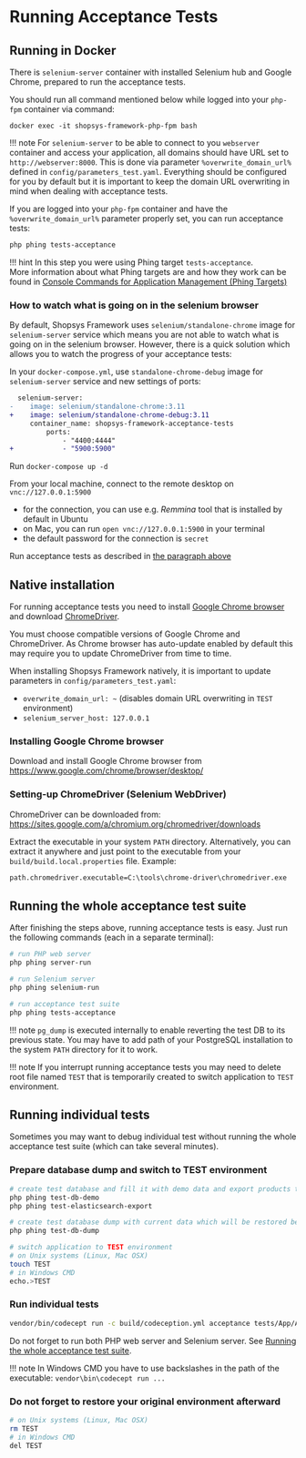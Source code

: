 # Running Acceptance Tests

## Running in Docker
There is `selenium-server` container with installed Selenium hub and Google Chrome, prepared to run the acceptance tests.

You should run all command mentioned below while logged into your `php-fpm` container via command:
```
docker exec -it shopsys-framework-php-fpm bash
```

!!! note
    For `selenium-server` to be able to connect to you `webserver` container and access your application, all domains should have URL set to `http://webserver:8000`.
    This is done via parameter `%overwrite_domain_url%` defined in `config/parameters_test.yaml`.
    Everything should be configured for you by default but it is important to keep the domain URL overwriting in mind when dealing with acceptance tests.

If you are logged into your `php-fpm` container and have the `%overwrite_domain_url%` parameter properly set,
you can run acceptance tests:
```sh
php phing tests-acceptance
```

!!! hint
    In this step you were using Phing target `tests-acceptance`.  
    More information about what Phing targets are and how they work can be found in [Console Commands for Application Management (Phing Targets)](../introduction/console-commands-for-application-management-phing-targets.md)

### How to watch what is going on in the selenium browser
By default, Shopsys Framework uses `selenium/standalone-chrome` image for `selenium-server` service which means you are not able to watch what is going on in the selenium browser.
However, there is a quick solution which allows you to watch the progress of your acceptance tests:

In your `docker-compose.yml`, use `standalone-chrome-debug` image for `selenium-server` service and new settings of ports:

```diff
  selenium-server:
-    image: selenium/standalone-chrome:3.11
+    image: selenium/standalone-chrome-debug:3.11
     container_name: shopsys-framework-acceptance-tests
         ports:
             - "4400:4444"
+            - "5900:5900"
```

Run `docker-compose up -d`

From your local machine, connect to the remote desktop on `vnc://127.0.0.1:5900`

- for the connection, you can use e.g. *Remmina* tool that is installed by default in Ubuntu
- on Mac, you can run `open vnc://127.0.0.1:5900` in your terminal
- the default password for the connection is `secret`

Run acceptance tests as described in [the paragraph above](#running-in-docker)

## Native installation
For running acceptance tests you need to install [Google Chrome browser](https://www.google.com/chrome/browser/desktop/) and download [ChromeDriver](https://sites.google.com/a/chromium.org/chromedriver/).

You must choose compatible versions of Google Chrome and ChromeDriver.
As Chrome browser has auto-update enabled by default this may require you to update ChromeDriver from time to time.

When installing Shopsys Framework natively, it is important to update parameters in `config/parameters_test.yaml`:

* `overwrite_domain_url: ~` (disables domain URL overwriting in `TEST` environment)
* `selenium_server_host: 127.0.0.1`

### Installing Google Chrome browser
Download and install Google Chrome browser from <https://www.google.com/chrome/browser/desktop/>

### Setting-up ChromeDriver (Selenium WebDriver)
ChromeDriver can be downloaded from: <https://sites.google.com/a/chromium.org/chromedriver/downloads>

Extract the executable in your system `PATH` directory.
Alternatively, you can extract it anywhere and just point to the executable from your `build/build.local.properties` file.
Example:
```sh
path.chromedriver.executable=C:\tools\chrome-driver\chromedriver.exe
```

## Running the whole acceptance test suite
After finishing the steps above, running acceptance tests is easy.
Just run the following commands (each in a separate terminal):
```sh
# run PHP web server
php phing server-run

# run Selenium server
php phing selenium-run

# run acceptance test suite
php phing tests-acceptance
```

!!! note
    `pg_dump` is executed internally to enable reverting the test DB to its previous state.
    You may have to add path of your PostgreSQL installation to the system `PATH` directory for it to work.

!!! note
    If you interrupt running acceptance tests you may need to delete root file named `TEST` that is temporarily created to switch application to `TEST` environment.

## Running individual tests
Sometimes you may want to debug individual test without running the whole acceptance test suite (which can take several minutes).

### Prepare database dump and switch to TEST environment
```sh
# create test database and fill it with demo data and export products to elasticsearch test index
php phing test-db-demo
php phing test-elasticsearch-export

# create test database dump with current data which will be restored before each test
php phing test-db-dump

# switch application to TEST environment
# on Unix systems (Linux, Mac OSX)
touch TEST
# in Windows CMD
echo.>TEST
```

### Run individual tests
```sh
vendor/bin/codecept run -c build/codeception.yml acceptance tests/App/Acceptance/acceptance/OrderCest.php:testOrderCanBeCompleted
```

Do not forget to run both PHP web server and Selenium server. See [Running the whole acceptance test suite](#running-the-whole-acceptance-test-suite).

!!! note
    In Windows CMD you have to use backslashes in the path of the executable: `vendor\bin\codecept run ...`

### Do not forget to restore your original environment afterward
```sh
# on Unix systems (Linux, Mac OSX)
rm TEST
# in Windows CMD
del TEST
```
